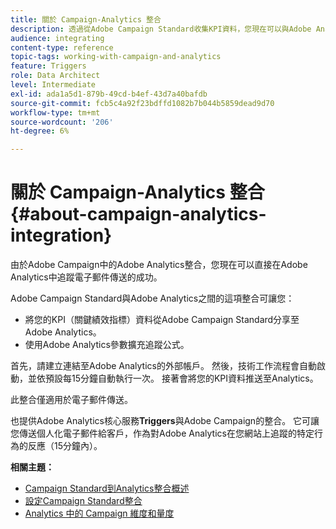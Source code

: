 ```yaml
---
title: 關於 Campaign-Analytics 整合
description: 透過從Adobe Campaign Standard收集KPI資料，您現在可以與Adobe Analytics共用促銷活動資料，以測量來自Adobe Campaign的電子郵件行銷量度。
audience: integrating
content-type: reference
topic-tags: working-with-campaign-and-analytics
feature: Triggers
role: Data Architect
level: Intermediate
exl-id: ada1a5d1-879b-49cd-b4ef-43d7a40bafdb
source-git-commit: fcb5c4a92f23bdffd1082b7b044b5859dead9d70
workflow-type: tm+mt
source-wordcount: '206'
ht-degree: 6%

---
```


# 關於 Campaign-Analytics 整合{#about-campaign-analytics-integration}

由於Adobe Campaign中的Adobe Analytics整合，您現在可以直接在Adobe Analytics中追蹤電子郵件傳送的成功。

Adobe Campaign Standard與Adobe Analytics之間的這項整合可讓您：

* 將您的KPI（關鍵績效指標）資料從Adobe Campaign Standard分享至Adobe Analytics。
* 使用Adobe Analytics參數擴充追蹤公式。

首先，請建立連結至Adobe Analytics的外部帳戶。 然後，技術工作流程會自動啟動，並依預設每15分鐘自動執行一次。 接著會將您的KPI資料推送至Analytics。

此整合僅適用於電子郵件傳送。

也提供Adobe Analytics核心服務&#x200B;**Triggers**&#x200B;與Adobe Campaign的整合。 它可讓您傳送個人化電子郵件給客戶，作為對Adobe Analytics在您網站上追蹤的特定行為的反應（15分鐘內）。

**相關主題：**

* [Campaign Standard到Analytics整合概述](https://experienceleague.adobe.com/docs/analytics/integration/adobe-campaign.html)
* [設定Campaign Standard整合](https://experienceleague.adobe.com/docs/campaign-standard/using/integrating-with-adobe-cloud/working-with-campaign-and-analytics/configure-campaign-analytics-integration.html)
* [Analytics 中的 Campaign 維度和量度](../../integrating/using/campaign-dimensions-and-metrics-in-analytics.md)
